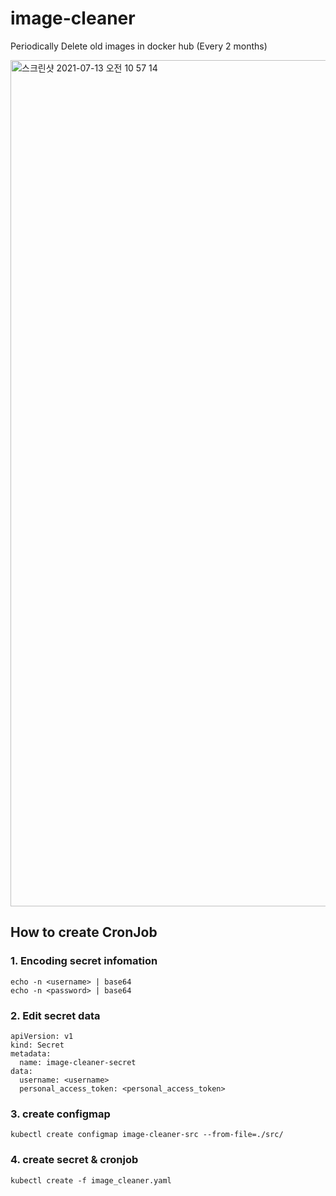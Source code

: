 # image-cleaner
Periodically Delete old images in docker hub (Every 2 months)

<img width="1354" alt="스크린샷 2021-07-13 오전 10 57 14" src="https://user-images.githubusercontent.com/19552819/125378147-3611cd00-e3c9-11eb-88dc-8d2818d3a297.png">

## How to create CronJob

### 1. Encoding secret infomation
```
echo -n <username> | base64 
echo -n <password> | base64
```
### 2. Edit secret data
```
apiVersion: v1
kind: Secret
metadata:
  name: image-cleaner-secret
data:
  username: <username>
  personal_access_token: <personal_access_token>
```

### 3. create configmap
```
kubectl create configmap image-cleaner-src --from-file=./src/
```

### 4. create secret & cronjob
```
kubectl create -f image_cleaner.yaml
```
